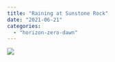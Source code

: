 ```yaml
---
title: "Raining at Sunstone Rock"
date: "2021-06-21"
categories: 
  - "horizon-zero-dawn"
---
```


[![](images/Horizon-Zero-Dawn™_-Complete-Edition_20210619193704.png)](https://davidpeach.co.uk/wp-content/uploads/2021/06/Horizon-Zero-Dawn™_-Complete-Edition_20210619193704.png)
